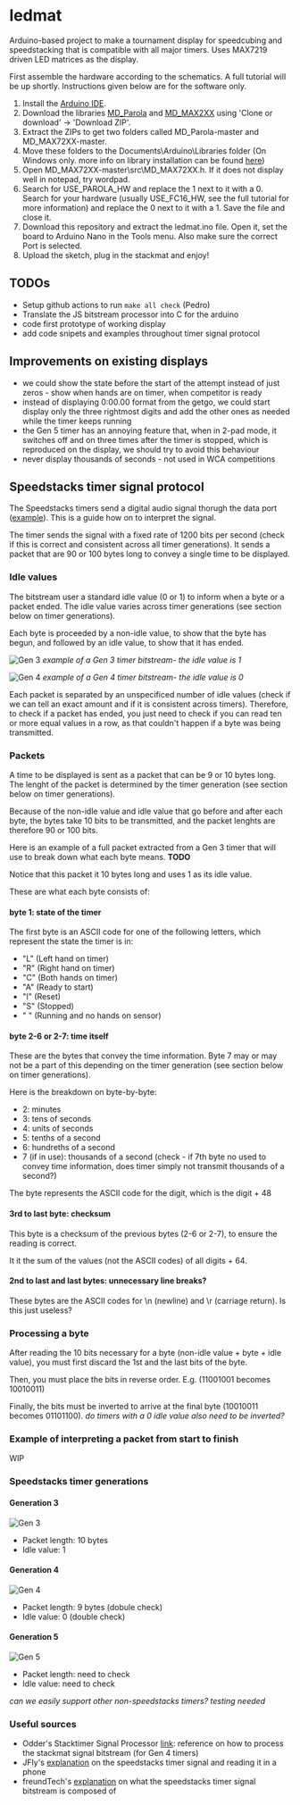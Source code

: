 # ledmat
Arduino-based project to make a tournament display for speedcubing and speedstacking that is compatible with all major timers. Uses MAX7219 driven LED matrices as the display.

First assemble the hardware according to the schematics. A full tutorial will be up shortly. Instructions given below are for the software only.

1. Install the [Arduino IDE](https://www.arduino.cc/en/main/software).
2. Download the libraries [MD_Parola](https://github.com/MajicDesigns/MD_Parola) and [MD_MAX2XX](https://github.com/MajicDesigns/MD_MAX72XX) using 'Clone or download' -> 'Download ZIP'.
3. Extract the ZIPs to get two folders called MD_Parola-master and MD_MAX72XX-master. 
4. Move these folders to the Documents\Arduino\Libraries folder (On Windows only. more info on library installation can be found [here](https://www.arduino.cc/en/guide/libraries))
5. Open MD_MAX72XX-master\src\MD_MAX72XX.h. If it does not display well in notepad, try wordpad.
6. Search for USE_PAROLA_HW and replace the 1 next to it with a 0. Search for your hardware (usually USE_FC16_HW, see the full tutorial for more information) and replace the 0 next to it with a 1. Save the file and close it.
7. Download this repository and extract the ledmat.ino file. Open it, set the board to Arduino Nano in the Tools menu. Also make sure the correct Port is selected.
8. Upload the sketch, plug in the stackmat and enjoy!

## TODOs

- Setup github actions to run `make all check` (Pedro)
- Translate the JS bitstream processor into C for the arduino
- code first prototype of working display
- add code snipets and examples throughout timer signal protocol

## Improvements on existing displays

- we could show the state before the start of the attempt instead of just zeros - show when hands are on timer, when competitor is ready
- instead of displaying 0:00.00 format from the getgo, we could start display only the three rightmost digits and add the other ones as needed while the timer keeps running
- the Gen 5 timer has an annoying feature that, when in 2-pad mode, it switches off and on three times after the timer is stopped, which is reproduced on the display, we should try to avoid this behaviour
- never display thousands of seconds - not used in WCA competitions

## Speedstacks timer signal protocol

The Speedstacks timers send a digital audio signal thorugh the data port ([example](https://imgur.com/mRPrlxn)). This is a guide how on to interpret the signal.

The timer sends the signal with a fixed rate of 1200 bits per second (check if this is correct and consistent across all timer generations). It sends a packet that are 90 or 100 bytes long to convey a single time to be displayed.

### Idle values

The bitstream user a standard idle value (0 or 1) to inform when a byte or a packet ended. The idle value varies across timer generations (see section below on timer generations).

Each byte is proceeded by a non-idle value, to show that the byte has begun, and followed by an idle value, to show that it has ended.

![Gen 3](https://www.jflei.com/public/img/dialup-stackmat/no-filter.png)
*example of a Gen 3 timer bitstream- the idle value is 1*

![Gen 4](https://i.imgur.com/mRPrlxn.png)
*example of a Gen 4 timer bitstream- the idle value is 0*

Each packet is separated by an unspecificed number of idle values (check if we can tell an exact amount and if it is consistent across timers). Therefore, to check if a packet has ended, you just need to check if you can read ten or more equal values in a row, as that couldn't happen if a byte was being transmitted.

### Packets

A time to be displayed is sent as a packet that can be 9 or 10 bytes long. The lenght of the packet is determined by the timer generation (see section below on timer generations).

Because of the non-idle value and idle value that go before and after each byte, the bytes take 10 bits to be transmitted, and the packet lenghts are therefore 90 or 100 bits.

Here is an example of a full packet extracted from a Gen 3 timer that will use to break down what each byte means. **TODO**

Notice that this packet it 10 bytes long and uses 1 as its idle value.

These are what each byte consists of:

#### byte 1: state of the timer

The first byte is an ASCII code for one of the following letters, which represent the state the timer is in:

- "L" (Left hand on timer)
- "R" (Right hand on timer)
- "C" (Both hands on timer)
- "A" (Ready to start)
- "I" (Reset)
- "S" (Stopped)
- " " (Running and no hands on sensor)

#### byte 2-6 or 2-7: time itself

These are the bytes that convey the time information. Byte 7 may or may not be a part of this depending on the timer generation (see section below on timer generations).

Here is the breakdown on byte-by-byte:
- 2: minutes
- 3: tens of seconds
- 4: units of seconds
- 5: tenths of a second
- 6: hundreths of a second
- 7 (if in use): thousands of a second (check - if 7th byte no used to convey time information, does timer simply not transmit thousands of a second?)

The byte represents the ASCII code for the digit, which is the digit + 48

#### 3rd to last byte: checksum

This byte is a checksum of the previous bytes (2-6 or 2-7), to ensure the reading is correct.

It it the sum of the values (not the ASCII codes) of all digits + 64.

#### 2nd to last and last bytes: unnecessary line breaks?

These bytes are the ASCII codes for \n (newline) and \r (carriage return). Is this just useless?

### Processing a byte

After reading the 10 bits necessary for a byte (non-idle value + byte + idle value), you must first discard the 1st and the last bits of the byte.

Then, you must place the bits in reverse order. E.g. (11001001 becomes 10010011)

Finally, the bits must be inverted to arrive at the final byte (10010011 becomes 01101100). *do timers with a 0 idle value also need to be inverted?*

### Example of interpreting a packet from start to finish

WIP

### Speedstacks timer generations

#### Generation 3
![Gen 3](https://www.thecubicle.com/cdn/shop/products/stackmatprob2_0925d91d-ffe0-473b-9856-1e3056b8bc1d_1024x1024@2x.jpg?v=1581453337)
- Packet length: 10 bytes
- Idle value: 1

#### Generation 4
![Gen 4](https://www.thecubicle.com/cdn/shop/products/speedstacksg4timerb11_30526b04-d9a7-4c1e-bb20-e91c23038348_580x.jpg?v=1581453340)
- Packet length: 9 bytes (dobule check)
- Idle value: 0 (double check)

#### Generation 5
![Gen 5](https://www.thecubicle.com/cdn/shop/products/StackMat_20G5_20Timer_1200x1200.jpg?v=1620844103)
- Packet length: need to check
- Idle value: need to check

*can we easily support other non-speedstacks timers? testing needed*

### Useful sources

- Odder's Stacktimer Signal Processor [link](https://github.com/Kubiverse/StackmatSignalProcessor): reference on how to process the stackmat signal bitstream (for Gen 4 timers)
- JFly's [explanation](https://www.jflei.com/2014/08/21/dialup-stackmat/) on the speedstacks timer signal and reading it in a phone
- freundTech's [explanation](https://old.reddit.com/r/Cubers/comments/64czya/wip_stackmat_timer_support_for_twistytimer_app/dg19s4y/) on what the speedstacks timer signal bitstream is composed of
